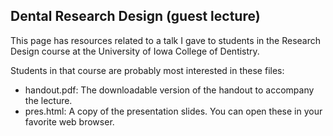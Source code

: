 ## Dental Research Design (guest lecture)

This page has resources related to a talk I gave to students in the Research Design course at the University of Iowa College of Dentistry.

Students in that course are probably most interested in these files: 

* handout.pdf: The downloadable version of the handout to accompany the lecture. 
* pres.html: A copy of the presentation slides. You can open these in your favorite web browser. 